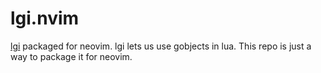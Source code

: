 # lgi.nvim
[lgi](https://github.com/lgi-devs/lgi) packaged for neovim. lgi lets us use
gobjects in lua. This repo is just a way to package it for neovim.
